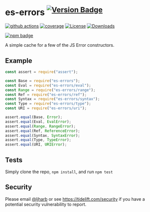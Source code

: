 # es-errors <sup>[![Version Badge][npm-version-svg]][package-url]</sup>

[![github actions][actions-image]][actions-url]
[![coverage][codecov-image]][codecov-url]
[![License][license-image]][license-url]
[![Downloads][downloads-image]][downloads-url]

[![npm badge][npm-badge-png]][package-url]

A simple cache for a few of the JS Error constructors.

## Example

```js
const assert = require("assert");

const Base = require("es-errors");
const Eval = require("es-errors/eval");
const Range = require("es-errors/range");
const Ref = require("es-errors/ref");
const Syntax = require("es-errors/syntax");
const Type = require("es-errors/type");
const URI = require("es-errors/uri");

assert.equal(Base, Error);
assert.equal(Eval, EvalError);
assert.equal(Range, RangeError);
assert.equal(Ref, ReferenceError);
assert.equal(Syntax, SyntaxError);
assert.equal(Type, TypeError);
assert.equal(URI, URIError);
```

## Tests

Simply clone the repo, `npm install`, and run `npm test`

## Security

Please email [@ljharb](https://github.com/ljharb) or see https://tidelift.com/security if you have a potential security vulnerability to report.

[package-url]: https://npmjs.org/package/es-errors
[npm-version-svg]: https://versionbadg.es/ljharb/es-errors.svg
[deps-svg]: https://david-dm.org/ljharb/es-errors.svg
[deps-url]: https://david-dm.org/ljharb/es-errors
[dev-deps-svg]: https://david-dm.org/ljharb/es-errors/dev-status.svg
[dev-deps-url]: https://david-dm.org/ljharb/es-errors#info=devDependencies
[npm-badge-png]: https://nodei.co/npm/es-errors.png?downloads=true&stars=true
[license-image]: https://img.shields.io/npm/l/es-errors.svg
[license-url]: LICENSE
[downloads-image]: https://img.shields.io/npm/dm/es-errors.svg
[downloads-url]: https://npm-stat.com/charts.html?package=es-errors
[codecov-image]: https://codecov.io/gh/ljharb/es-errors/branch/main/graphs/badge.svg
[codecov-url]: https://app.codecov.io/gh/ljharb/es-errors/
[actions-image]: https://img.shields.io/endpoint?url=https://github-actions-badge-u3jn4tfpocch.runkit.sh/ljharb/es-errors
[actions-url]: https://github.com/ljharb/es-errors/actions
